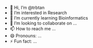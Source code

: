 - 👋 Hi, I’m @trbtan
- 👀 I’m interested in Research
- 🌱 I’m currently learning Bioinformatics
- 💞️ I’m looking to collaborate on ...
- 📫 How to reach me ...
- 😄 Pronouns: ...
- ⚡ Fun fact: ...

<!---
trbtan/trbtan is a ✨ special ✨ repository because its `README.md` (this file) appears on your GitHub profile.
You can click the Preview link to take a look at your changes.
--->
